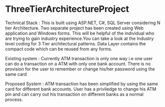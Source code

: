 # ThreeTierArchitectureProject

Technical Stack : 
This is built using ASP.NET, C#, SQL Server considering N tier Architecture. Two separate project has been created using Web application and Windows forms. This will be helpful of the individual who are trying to gain industry experience.You can take a look at the Industry level coding for 3 Tier architectural patterns. Data Layer contains the compact code which can be reused from any forms.

Existing system : 
Currently ATM  transaction is only one way i.e one user can do a transaction on a ATM with only one bank account. There is no provision for the user to remember or change his/her password using the same card

Proposed System : 
ATM transaction has been simplified by using the same card for different bank accounts. User has a priviledge to change his ATM pin and can carry out his transaction on different banks as a normal process.
